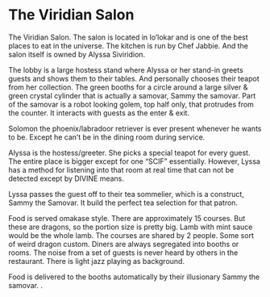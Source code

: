 # The Viridian Salon



The Viridian Salon. The salon is located in Io’lokar and is one of the best places to eat in the universe. The kitchen is run by Chef Jabbie. And the salon itself is owned by Alyssa Siviridion.

The lobby is a large hostess stand where Alyssa or her stand-in greets guests and shows them to their tables. And personally chooses their teapot from her collection. The green booths for a circle around a large silver & green crystal cylinder that is actually a samovar, Sammy the samovar. Part of the samovar is a robot looking golem, top half only, that protrudes from the counter. It interacts with guests as the enter & exit.

Solomon the phoenix/labradoor retriever is ever present whenever he wants to be. Except he can’t be in the dining room during service.

Alyssa is the hostess/greeter. She picks a special teapot for every guest. The entire place is bigger except for one
“SCIF” essentially. However, Lyssa has a method for listening into that room at real time that can not be detected except by DIVINE means.

Lyssa passes the guest off to their tea sommelier, which is a construct, Sammy the Samovar. It build the perfect tea selection for that patron.

Food is served omakase style. There are approximately 15 courses. But these are dragons, so the portion size is pretty big. Lamb with mint sauce would be the whole lamb. The courses are shared by 2 people. Some sort of weird dragon custom. Diners are always segregated into booths or rooms. The noise from a set of guests is never heard by others in the restaurant. There is light jazz playing as background.

Food is delivered to the booths  automatically by their illusionary Sammy the samovar. .

